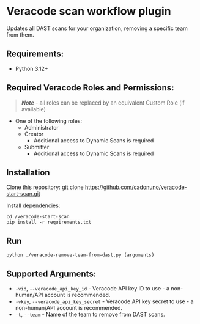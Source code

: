 # Veracode scan workflow plugin
Updates all DAST scans for your organization, removing a specific team from them.

## Requirements:
- Python 3.12+

## Required Veracode Roles and Permissions:
> ___Note___ - all roles can be replaced by an equivalent Custom Role (if available)
- One of the following roles:
  - Administrator
  - Creator
    - Additional access to Dynamic Scans is required
  - Submitter
    - Additional access to Dynamic Scans is required

## Installation
Clone this repository:
    git clone https://github.com/cadonuno/veracode-start-scan.git

Install dependencies:

    cd /veracode-start-scan
    pip install -r requirements.txt

## Run
    python ./veracode-remove-team-from-dast.py (arguments)

## Supported Arguments:

- `-vid`, `--veracode_api_key_id` - Veracode API key ID to use - a non-human/API account is recommended.
- `-vkey`, `--veracode_api_key_secret` - Veracode API key secret to use - a non-human/API account is recommended.
- `-t`, `--team` - Name of the team to remove from DAST scans.
